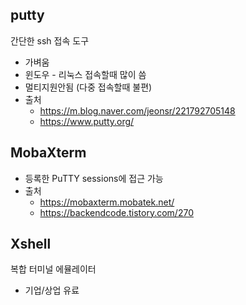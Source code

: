 ## putty
간단한 ssh 접속 도구
- 가벼움
- 윈도우 - 리눅스 접속할때 많이 씀
- 멀티지원안됨 (다중 접속할때 불편)
- 출처
  - https://m.blog.naver.com/jeonsr/221792705148  
  - https://www.putty.org/  

## MobaXterm
- 등록한 PuTTY sessions에 접근 가능
- 출처
  - https://mobaxterm.mobatek.net/
  - https://backendcode.tistory.com/270
  
## Xshell
복합 터미널 에뮬레이터
- 기업/상업 유료
